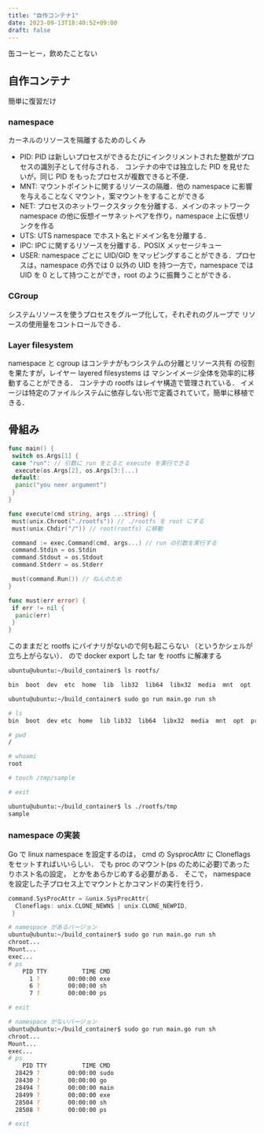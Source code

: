 ```yaml
---
title: "自作コンテナ1"
date: 2023-09-13T18:40:52+09:00
draft: false
---
```


缶コーヒー，飲めたことない

## 自作コンテナ

簡単に復習だけ

### namespace

カーネルのリソースを隔離するためのしくみ

- PID: PID は新しいプロセスができるたびにインクリメントされた整数がプロセスの識別子として付与される．
コンテナの中では独立した PID を見せたいが，同じ PID をもったプロセスが複数できると不便．
- MNT: マウントポイントに関するリソースの隔離．他の namespace に影響を与えることなくマウント，案マウントをすることができる
- NET: プロセスのネットワークスタックを分離する．メインのネットワーク namespace の他に仮想イーサネットペアを作り，namespace 上に仮想リンクを作る
- UTS: UTS namespace でホスト名とドメイン名を分離する．
- IPC: IPC に関するリソースを分離する．POSIX メッセージキュー
- USER: namespace ごとに UID/GID をマッピングすることができる．プロセスは，namespace の外では 0 以外の UID を持つ一方で，namespace では UID を 0 として持つことができ，root のように振舞うことができる．

### CGroup

システムリソースを使うプロセスをグループ化して，それぞれのグループで
リソースの使用量をコントロールできる．

### Layer filesystem

namespace と cgroup はコンテナがもつシステムの分離とリソース共有
の役割を果たすが，レイヤー layered filesystems は
マシンイメージ全体を効率的に移動することができる．
コンテナの rootfs はレイヤ構造で管理されている．
イメージは特定のファイルシステムに依存しない形で定義されていて，簡単に移植できる．

## 骨組み

```go
func main() {
 switch os.Args[1] {
 case "run": // 引数に run をとると execute を実行できる
  execute(os.Args[2], os.Args[3:]...)
 default:
  panic("you neer argument")
 }
}

func execute(cmd string, args ...string) {
 must(unix.Chroot("./rootfs")) // ./rootfs を root にする
 must(unix.Chdir("/")) // root(rootfs) に移動

 command := exec.Command(cmd, args...) // run の引数を実行する
 command.Stdin = os.Stdin
 command.Stdout = os.Stdout
 command.Stderr = os.Stderr

 must(command.Run()) // ねんのため
}

func must(err error) {
 if err != nil {
  panic(err)
 }
}
```

このままだと rootfs にバイナリがないので何も起こらない
（というかシェルが立ち上がらない）．
ので docker export した tar を rootfs に解凍する

```bash
ubuntu@ubuntu:~/build_container$ ls rootfs/

bin  boot  dev  etc  home  lib  lib32  lib64  libx32  media  mnt  opt  proc  root  run  sbin  srv  sys  tmp  usr  var

```

```bash
ubuntu@ubuntu:~/build_container$ sudo go run main.go run sh

# ls
bin  boot  dev etc  home  lib lib32  lib64  libx32  media  mnt  opt  proc  root  run sbin  srv  sys tmp  usr  var

# pwd
/

# whoami
root

# touch /tmp/sample

# exit

ubuntu@ubuntu:~/build_container$ ls ./rootfs/tmp
sample
```

### namespace の実装

Go で linux namespace を設定するのは，
cmd の SysprocAttr に Cloneflags をセットすればいいらしい．
でも proc のマウント(ps のために必要)であったりホスト名の設定，
とかをあらかじめする必要がある．
そこで， namespace を設定した子プロセス上でマウントとかコマンドの実行を行う．

```go
command.SysProcAttr = &unix.SysProcAttr{
  Cloneflags: unix.CLONE_NEWNS | unix.CLONE_NEWPID,
 }
```

```bash
# namespace があるバージョン
ubuntu@ubuntu:~/build_container$ sudo go run main.go run sh
chroot...
Mount...
exec...
# ps
    PID TTY          TIME CMD
      1 ?        00:00:00 exe
      6 ?        00:00:00 sh
      7 ?        00:00:00 ps

# exit

# namespace がないバージョン
ubuntu@ubuntu:~/build_container$ sudo go run main.go run sh
chroot...
Mount...
exec...
# ps
    PID TTY          TIME CMD
  28429 ?        00:00:00 sudo
  28430 ?        00:00:00 go
  28494 ?        00:00:00 main
  28499 ?        00:00:00 exe
  28504 ?        00:00:00 sh
  28508 ?        00:00:00 ps

# exit

```
